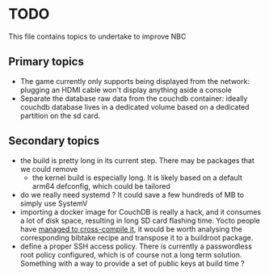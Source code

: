 # TODO

This file contains topics to undertake to improve NBC

## Primary topics

- The game currently only supports being displayed from the network:
  plugging an HDMI cable won't display anything aside a console
- Separate the database raw data from the couchdb container: ideally
  couchdb database lives in a dedicated volume based on a dedicated
  partition on the sd card.

## Secondary topics

- the build is pretty long in its current step. There may be packages that
  we could remove
  - the kernel build is especially long. It is likely based on a default
    arm64 defconfig, which could be tailored
- do we really need systemd ? It could save a few hundreds of MB to simply
  use SystemV
- importing a docker image for CouchDB is really a hack, and it consumes a
  lot of disk space, resulting in long SD card flashing time. Yocto people
  have [managed to cross-compile
  it](https://layers.openembedded.org/layerindex/recipe/454923/), it would
  be worth analysing the corresponding bibtake recipe and transpose it to a
  buildroot package.
- define a proper SSH access policy. There is currently a passwordless root
  policy configured, which is of course not a long term solution. Something
  with a way to provide a set of public keys at build time ?
